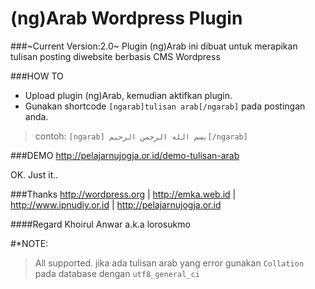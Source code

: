 (ng)Arab Wordpress Plugin
======
###~Current Version:2.0~
Plugin (ng)Arab ini dibuat untuk merapikan tulisan posting diwebsite berbasis CMS Wordpress


###HOW TO
- Upload plugin (ng)Arab, kemudian aktifkan plugin.
- Gunakan shortcode ```[ngarab]tulisan arab[/ngarab]``` pada postingan anda.

>contoh: ```[ngarab] بسم الله الرحمن الرحيم[/ngarab]```

###DEMO
http://pelajarnujogja.or.id/demo-tulisan-arab

OK. Just it..

###Thanks
http://wordpress.org | http://emka.web.id | http://www.ipnudiy.or.id | http://pelajarnujogja.or.id

####Regard
Khoirul Anwar a.k.a lorosukmo

#*NOTE:
>All supported. jika ada tulisan arab yang error gunakan `Collation` pada database dengan `utf8_general_ci`
